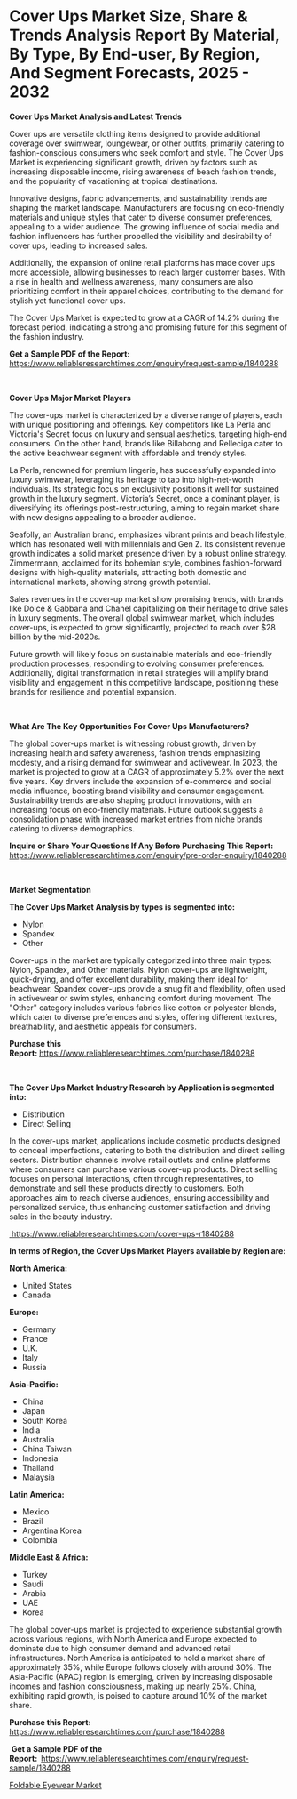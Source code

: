 <p><h1>Cover Ups Market Size, Share & Trends Analysis Report By Material, By Type, By End-user, By Region, And Segment Forecasts, 2025 - 2032</h1></p><p><strong>Cover Ups Market Analysis and Latest Trends</strong></p>
<p><p>Cover ups are versatile clothing items designed to provide additional coverage over swimwear, loungewear, or other outfits, primarily catering to fashion-conscious consumers who seek comfort and style. The Cover Ups Market is experiencing significant growth, driven by factors such as increasing disposable income, rising awareness of beach fashion trends, and the popularity of vacationing at tropical destinations.</p><p>Innovative designs, fabric advancements, and sustainability trends are shaping the market landscape. Manufacturers are focusing on eco-friendly materials and unique styles that cater to diverse consumer preferences, appealing to a wider audience. The growing influence of social media and fashion influencers has further propelled the visibility and desirability of cover ups, leading to increased sales.</p><p>Additionally, the expansion of online retail platforms has made cover ups more accessible, allowing businesses to reach larger customer bases. With a rise in health and wellness awareness, many consumers are also prioritizing comfort in their apparel choices, contributing to the demand for stylish yet functional cover ups.</p><p>The Cover Ups Market is expected to grow at a CAGR of 14.2% during the forecast period, indicating a strong and promising future for this segment of the fashion industry.</p></p>
<p><strong>Get a Sample PDF of the Report:&nbsp;</strong> <a href="https://www.reliableresearchtimes.com/enquiry/request-sample/1840288?utm_campaign=1933&utm_medium=2&utm_source=Github&utm_content=ia&utm_term=09022025&utm_id=cover-ups">https://www.reliableresearchtimes.com/enquiry/request-sample/1840288</a></p>
<p>&nbsp;</p>
<p><strong>Cover Ups Major Market Players</strong></p>
<p><p>The cover-ups market is characterized by a diverse range of players, each with unique positioning and offerings. Key competitors like La Perla and Victoria's Secret focus on luxury and sensual aesthetics, targeting high-end consumers. On the other hand, brands like Billabong and Relleciga cater to the active beachwear segment with affordable and trendy styles.</p><p>La Perla, renowned for premium lingerie, has successfully expanded into luxury swimwear, leveraging its heritage to tap into high-net-worth individuals. Its strategic focus on exclusivity positions it well for sustained growth in the luxury segment. Victoria’s Secret, once a dominant player, is diversifying its offerings post-restructuring, aiming to regain market share with new designs appealing to a broader audience.</p><p>Seafolly, an Australian brand, emphasizes vibrant prints and beach lifestyle, which has resonated well with millennials and Gen Z. Its consistent revenue growth indicates a solid market presence driven by a robust online strategy. Zimmermann, acclaimed for its bohemian style, combines fashion-forward designs with high-quality materials, attracting both domestic and international markets, showing strong growth potential.</p><p>Sales revenues in the cover-up market show promising trends, with brands like Dolce & Gabbana and Chanel capitalizing on their heritage to drive sales in luxury segments. The overall global swimwear market, which includes cover-ups, is expected to grow significantly, projected to reach over $28 billion by the mid-2020s.</p><p>Future growth will likely focus on sustainable materials and eco-friendly production processes, responding to evolving consumer preferences. Additionally, digital transformation in retail strategies will amplify brand visibility and engagement in this competitive landscape, positioning these brands for resilience and potential expansion.</p></p>
<p>&nbsp;</p>
<p><strong>What Are The Key Opportunities For Cover Ups Manufacturers?</strong></p>
<p><p>The global cover-ups market is witnessing robust growth, driven by increasing health and safety awareness, fashion trends emphasizing modesty, and a rising demand for swimwear and activewear. In 2023, the market is projected to grow at a CAGR of approximately 5.2% over the next five years. Key drivers include the expansion of e-commerce and social media influence, boosting brand visibility and consumer engagement. Sustainability trends are also shaping product innovations, with an increasing focus on eco-friendly materials. Future outlook suggests a consolidation phase with increased market entries from niche brands catering to diverse demographics.</p></p>
<p><strong>Inquire or Share Your Questions If Any Before Purchasing This Report:</strong> <a href="https://www.reliableresearchtimes.com/enquiry/pre-order-enquiry/1840288?utm_campaign=1933&utm_medium=2&utm_source=Github&utm_content=ia&utm_term=09022025&utm_id=cover-ups">https://www.reliableresearchtimes.com/enquiry/pre-order-enquiry/1840288</a></p>
<p>&nbsp;</p>
<p><strong>Market Segmentation</strong></p>
<p><strong>The Cover Ups Market Analysis by types is segmented into:</strong></p>
<p><ul><li>Nylon</li><li>Spandex</li><li>Other</li></ul></p>
<p><p>Cover-ups in the market are typically categorized into three main types: Nylon, Spandex, and Other materials. Nylon cover-ups are lightweight, quick-drying, and offer excellent durability, making them ideal for beachwear. Spandex cover-ups provide a snug fit and flexibility, often used in activewear or swim styles, enhancing comfort during movement. The "Other" category includes various fabrics like cotton or polyester blends, which cater to diverse preferences and styles, offering different textures, breathability, and aesthetic appeals for consumers.</p></p>
<p><strong>Purchase this Report:&nbsp;</strong><a href="https://www.reliableresearchtimes.com/purchase/1840288?utm_campaign=1933&utm_medium=2&utm_source=Github&utm_content=ia&utm_term=09022025&utm_id=cover-ups">https://www.reliableresearchtimes.com/purchase/1840288</a></p>
<p>&nbsp;</p>
<p><strong>The Cover Ups Market Industry Research by Application is segmented into:</strong></p>
<p><ul><li>Distribution</li><li>Direct Selling</li></ul></p>
<p><p>In the cover-ups market, applications include cosmetic products designed to conceal imperfections, catering to both the distribution and direct selling sectors. Distribution channels involve retail outlets and online platforms where consumers can purchase various cover-up products. Direct selling focuses on personal interactions, often through representatives, to demonstrate and sell these products directly to customers. Both approaches aim to reach diverse audiences, ensuring accessibility and personalized service, thus enhancing customer satisfaction and driving sales in the beauty industry.</p></p>
<p><a href="https://www.reliableresearchtimes.com/cover-ups-r1840288?utm_campaign=1933&utm_medium=2&utm_source=Github&utm_content=ia&utm_term=09022025&utm_id=cover-ups">&nbsp;https://www.reliableresearchtimes.com/cover-ups-r1840288</a></p>
<p><strong>In terms of Region, the Cover Ups Market Players available by Region are:</strong></p>
<p>
    <p> <strong> North America: </strong>
        <ul>
            <li>United States</li>
            <li>Canada</li>
        </ul>
        </p> 
    <p> <strong> Europe: </strong>
        <ul>
            <li>Germany</li>
            <li>France</li>
            <li>U.K.</li>
            <li>Italy</li>
            <li>Russia</li>
        </ul>
        </p> 
    <p> <strong> Asia-Pacific: </strong>
        <ul>
            <li>China</li>
            <li>Japan</li>
            <li>South Korea</li>
            <li>India</li>
            <li>Australia</li>
            <li>China Taiwan</li>
            <li>Indonesia</li>
            <li>Thailand</li>
            <li>Malaysia</li>
        </ul>
        </p> 
    <p> <strong> Latin America: </strong>
        <ul>
            <li>Mexico</li>
            <li>Brazil</li>
            <li>Argentina Korea</li>
            <li>Colombia</li>
        </ul>
        </p> 
    <p> <strong> Middle East & Africa: </strong>
        <ul>
            <li>Turkey</li>
            <li>Saudi</li>
            <li>Arabia</li>
            <li>UAE</li>
            <li>Korea</li>
        </ul>
    </p>
    </p>
<p><p>The global cover-ups market is projected to experience substantial growth across various regions, with North America and Europe expected to dominate due to high consumer demand and advanced retail infrastructures. North America is anticipated to hold a market share of approximately 35%, while Europe follows closely with around 30%. The Asia-Pacific (APAC) region is emerging, driven by increasing disposable incomes and fashion consciousness, making up nearly 25%. China, exhibiting rapid growth, is poised to capture around 10% of the market share.</p></p>
<p><strong>Purchase this Report: </strong><a href="https://www.reliableresearchtimes.com/purchase/1840288?utm_campaign=1933&utm_medium=2&utm_source=Github&utm_content=ia&utm_term=09022025&utm_id=cover-ups">https://www.reliableresearchtimes.com/purchase/1840288</a></p>
<p>&nbsp;<strong>Get a Sample PDF of the Report:&nbsp;&nbsp;</strong><a href="https://www.reliableresearchtimes.com/enquiry/request-sample/1840288?utm_campaign=1933&utm_medium=2&utm_source=Github&utm_content=ia&utm_term=09022025&utm_id=cover-ups">https://www.reliableresearchtimes.com/enquiry/request-sample/1840288</a></p>
<p><strong></strong></p>
<p><p><a href="https://github.com/nathandecarvalho/Market-Research-Report-List-6/blob/main/foldable-eyewear-market.md?utm_campaign=1933&utm_medium=2&utm_source=Github&utm_content=ia&utm_term=09022025&utm_id=cover-ups">Foldable Eyewear Market</a></p></p>